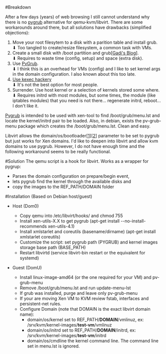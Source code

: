 #Breakdown

After a few days (years) of web browsing I still cannot understand why there is no [pygrub](http://wiki.xen.org/wiki/PyGrub) alternative for qemu-kvm/libvirt. There are some workarounds around there, but all solutions have drawbacks (simplified objections):

1. Move your root filesytem to a disk with a parition table and install grub.  
 ⬇ Too tangled to create/resize filesystem, a common task with VMs.
2. Create a small disk with /boot partition and grub[[Gadi's Blog](http://blog.gadi.cc/better-lvm-for-kvm/)].  
 ⬇ Requires to waste time (config, setup) and space (extra disk).
3. Use [PvGrub](https://wiki.debian.org/PvGrub).  
 ⬇ I think this is an overhead for VMs (config) and I like to set kernel args in the domain configuration. I also known about this too late.
4. [Use kexec hackery](https://wiki.archlinux.org/index.php/QEMU#By_specifying_kernel_and_initrd_manually)  
 ⬇ It's not the best option for most people.
5. Surrender. Use host kernel or a selection of kernels stored some where.  
 ⬇ Requires initrd with most modules, but some times, the module (like iptables modules) that you need is not there... regenerate initrd, reboot... I don't like it.
 
[Pygrub](http://wiki.xen.org/wiki/PyGrub) is intended to be used with xen-tool to find /boot/grub/menu.lst and locate the kernel/initrd pair to be loaded. Also, in debian, exists the pv-grub-menu package which creates the /boot/grub/menu.lst. Clean and easy.

Libvirt allows the domain/os/bootloader[[1](https://access.redhat.com/documentation/en-US/Red_Hat_Enterprise_Linux/6/html/Virtualization_Administration_Guide/sub-sect-op-sys-host-boot.html)][[2](https://libvirt.org/formatdomain.html#elementsOSBootloader)] parameter to be set to pygrub but just works for Xen domains. I'd like to deepen into libvirt and allow kvm domains to use pygrub. However, I do not have enough time and the following workaround seems to be really functional.

#Solution
The qemu script is a hook for libvirt. Works as a wrapper for pygrup:

+ Parses the domain configuration on prepare/begin event,
+ lets pygrub find the kernel through the available disks and
+ copy the images to the REF_PATH/DOMAIN folder

#Installation (Based on Debian host/guest)

+ Host (Dom0)
    + Copy qemu into /etc/libvirt/hooks/ and chmod 755
    + Install xen-utils-X.X to get pygrub (apt-get install --no-install-recommends xen-utils-4.1)
    + Install xmlstarlet and coreutils (basename/dirname) (apt-get install xmlstarlet coreutils)
    + Customize the script: set pygrub path (PYGRUB) and kernel images storage base path (BASE_PATH)
    + Restart libvirtd (service libvirt-bin restart or the equivalent for systemd)

+ Guest (DomU)
    + Install linux-image-amd64 (or the one required for your VM) and pv-grub-menu
    + Remove /boot/grub/menu.lst and run update-menu-lst
    + If grub was installed, purge and leave only pv-grub-menu
    + If your are moving Xen VM to KVM review fstab, interfaces and persistent-net rules.
    + Configure Domain (note that DOMAIN is the exact libvirt domain name):
        + domain/os/kernel set to REF_PATH/**DOMAIN**/vmlinuz, ex: /srv/kvm/kernel-images/**test-vm**/vmlinuz
        + domain/os/initrd set to REF_PATH/**DOMAIN**/initrd, ex: /srv/kvm/kernel-images/**test-vm**/initrd
        + domain/os/cmdline the kernel command line. The command line set in menu.lst is ignored.
